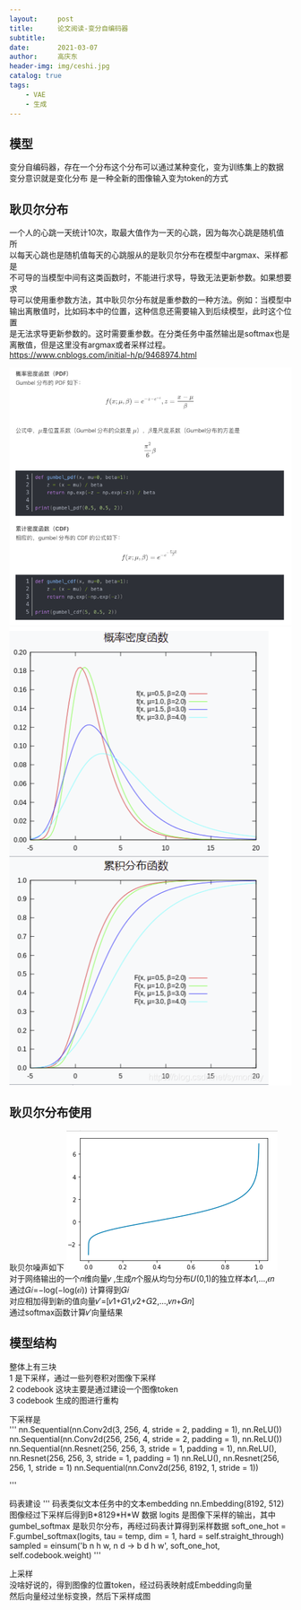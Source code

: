 ```yaml
---
layout:     post
title:      论文阅读-变分自编码器
subtitle:   
date:       2021-03-07
author:     高庆东
header-img: img/ceshi.jpg
catalog: true
tags:
    - VAE
    - 生成
---
```


## 模型
变分自编码器，存在一个分布这个分布可以通过某种变化，变为训练集上的数据  
变分意识就是变化分布
是一种全新的图像输入变为token的方式  

## 耿贝尔分布
一个人的心跳一天统计10次，取最大值作为一天的心跳，因为每次心跳是随机值所  
以每天心跳也是随机值每天的心跳服从的是耿贝尔分布在模型中argmax、采样都是  
不可导的当模型中间有这类函数时，不能进行求导，导致无法更新参数。如果想要求  
导可以使用重参数方法，其中耿贝尔分布就是重参数的一种方法。例如：当模型中  
输出离散值时，比如码本中的位置，这种信息还需要输入到后续模型，此时这个位置  
是无法求导更新参数的。这时需要重参数。在分类任务中虽然输出是softmax也是  
离散值，但是这里没有argmax或者采样过程。  
https://www.cnblogs.com/initial-h/p/9468974.html  

![函数](/img/20230313/genbeier2.png)
![耿贝尔](/img/20230313/genbeier.png)
## 耿贝尔分布使用
耿贝尔噪声如下
![耿贝尔噪音](/img/20230313/genbeier3.png)  
对于网络输出的一个𝑛维向量𝑣 ,生成𝑛个服从均匀分布𝑈(0,1)的独立样本𝜖1,...,𝜖𝑛  
通过𝐺𝑖=−log(−log(𝜖𝑖)) 计算得到𝐺𝑖   
对应相加得到新的值向量𝑣′=[𝑣1+𝐺1,𝑣2+𝐺2,...,𝑣𝑛+𝐺𝑛]  
通过softmax函数计算𝑣′向量结果

## 模型结构

整体上有三块  
1 是下采样，通过一些列卷积对图像下采样  
2 codebook 这块主要是通过建设一个图像token  
3 codebook 生成的图进行重构  

下采样是  
'''
nn.Sequential(nn.Conv2d(3, 256, 4, stride = 2, padding = 1), nn.ReLU())
nn.Sequential(nn.Conv2d(256, 256, 4, stride = 2, padding = 1), nn.ReLU())
nn.Sequential(nn.Resnet(256, 256, 3, stride = 1, padding = 1), nn.ReLU(), nn.Resnet(256, 256, 3, stride = 1, padding = 1)
	nn.ReLU(), nn.Resnet(256, 256, 1, stride = 1)
nn.Sequential(nn.Conv2d(256, 8192, 1, stride = 1))

'''

码表建设
'''
码表类似文本任务中的文本embedding 
nn.Embedding(8192, 512)
图像经过下采样后得到B\*8129\*H\*W 数据
logits 是图像下采样的输出，其中gumbel_softmax 是耿贝尔分布，再经过码表计算得到采样数据
soft_one_hot = F.gumbel_softmax(logits, tau = temp, dim = 1, hard = self.straight_through)
sampled = einsum('b n h w, n d -> b d h w', soft_one_hot, self.codebook.weight)
'''

上采样  
没啥好说的，得到图像的位置token，经过码表映射成Embedding向量  
然后向量经过坐标变换，然后下采样成图





